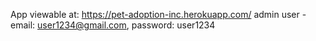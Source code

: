 App viewable at: https://pet-adoption-inc.herokuapp.com/
admin user - email: user1234@gmail.com, password: user1234
